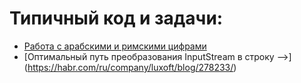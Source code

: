 # Типичный код и задачи:

+ [Работа с арабскими и римскими цифрами](arabicAndRoman.md)
+ [Оптимальный путь преобразования InputStream в строку -->] (https://habr.com/ru/company/luxoft/blog/278233/)
